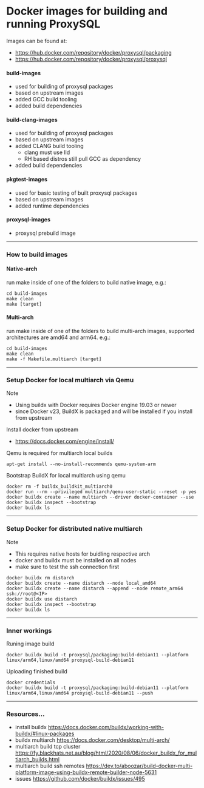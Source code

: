 # Docker images for building and running ProxySQL

Images can be found at:
- https://hub.docker.com/repository/docker/proxysql/packaging
- https://hub.docker.com/repository/docker/proxysql/proxysql

#### build-images
- used for building of proxysql packages
- based on upstream images
- added GCC build tooling
- added build dependencies

#### build-clang-images
- used for building of proxysql packages
- based on upstream images
- added CLANG build tooling
  - clang must use lld
  - RH based distros still pull GCC as dependency
- added build dependencies

#### pkgtest-images
- used for basic testing of built proxysql packages
- based on upstream images
- added runtime dependencies

#### proxysql-images
- proxysql prebuild image

---
### How to build images
#### Native-arch
run make inside of one of the folders to build native image,
e.g.:

    cd build-images
    make clean
    make [target]

#### Multi-arch
run make inside of one of the folders to build multi-arch images,
supported architectures are amd64 and arm64.
e.g.:

    cd build-images
    make clean
    make -f Makefile.multiarch [target]

---
### Setup Docker for local multiarch via Qemu

> [!NOTE]
> - Using buildx with Docker requires Docker engine 19.03 or newer
> - since Docker v23, BuildX is packaged and will be installed if you install from upstream

Install docker from upstream 
- https://docs.docker.com/engine/install/

Qemu is required for multiarch local builds

    apt-get install --no-install-recommends qemu-system-arm

Bootstrap BuildX for local multiarch using qemu

    docker rm -f buildx_buildkit_multiarch0
    docker run --rm --privileged multiarch/qemu-user-static --reset -p yes
    docker buildx create --name multiarch --driver docker-container --use
    docker buildx inspect --bootstrap
    docker buildx ls
    
---
### Setup Docker for distributed native multiarch

> [!NOTE]
> - This requires native hosts for buidling respective arch
> - docker and buildx must be installed on all nodes
> - make sure to test the ssh connection first

    docker buildx rm distarch
    docker buildx create --name distarch --node local_amd64
    docker buildx create --name distarch --append --node remote_arm64 ssh://root@<IP>
    docker buildx use distarch
    docker buildx inspect --bootstrap
    docker buildx ls

---
### Inner workings

Runing image build

    docker buildx build -t proxysql/packaging:build-debian11 --platform linux/arm64,linux/amd64 proxysql-build-debian11

Uploading finished build

    docker credentials
    docker buildx build -t proxysql/packaging:build-debian11 --platform linux/arm64,linux/amd64 proxysql-build-debian11 --push


---
### Resources...
- install buildx https://docs.docker.com/buildx/working-with-buildx/#linux-packages
- buildx multiarch https://docs.docker.com/desktop/multi-arch/
- multiarch build tcp cluster https://fy.blackhats.net.au/blog/html/2020/08/06/docker_buildx_for_multiarch_builds.html
- multiarch build ssh remotes https://dev.to/aboozar/build-docker-multi-platform-image-using-buildx-remote-builder-node-5631
- issues https://github.com/docker/buildx/issues/495
